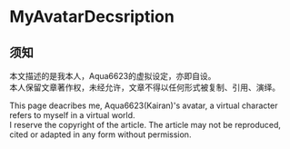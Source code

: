 # MyAvatarDecsription

## 须知

本文描述的是我本人，Aqua6623的虚拟设定，亦即自设。  
本人保留文章著作权，未经允许，文章不得以任何形式被复制、引用、演绎。

This page deacribes me, Aqua6623(Kairan)'s avatar, a virtual character refers to myself in a virtual world.  
I reserve the copyright of the article. The article may not be reproduced, cited or adapted in any form without permission.
